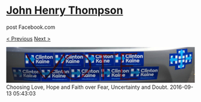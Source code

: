 # [John Henry Thompson](../README.md)
post Facebook.com

[< Previous](2016-09-21-2.md) [Next >](2016-09-12-1.md)

[![](../media/2016-09-13/Timeline-Photos-Choosing-Love-Hope-and-Faith-over-Fear-Uncertain.jpg)](../README.md)
Choosing Love, Hope and Faith over Fear, Uncertainty and Doubt.
2016-09-13 05:43:03